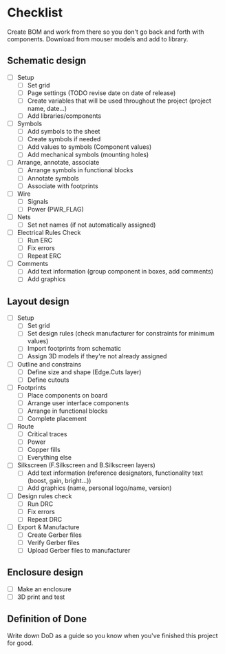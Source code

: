 # Checklist

Create BOM and work from there so you don't go back and forth with components. Download from mouser models and add to
library.

## Schematic design

- [ ] Setup
    - [ ] Set grid
    - [ ] Page settings (TODO revise date on date of release)
    - [ ] Create variables that will be used throughout the project (project name, date...)
    - [ ] Add libraries/components
- [ ] Symbols
    - [ ] Add symbols to the sheet
    - [ ] Create symbols if needed
    - [ ] Add values to symbols (Component values)
    - [ ] Add mechanical symbols (mounting holes)
- [ ] Arrange, annotate, associate
    - [ ] Arrange symbols in functional blocks
    - [ ] Annotate symbols
    - [ ] Associate with footprints
- [ ] Wire
    - [ ] Signals
    - [ ] Power (PWR_FLAG)
- [ ] Nets
    - [ ] Set net names (if not automatically assigned)
- [ ] Electrical Rules Check
    - [ ] Run ERC
    - [ ] Fix errors
    - [ ] Repeat ERC
- [ ] Comments
    - [ ] Add text information (group component in boxes, add comments)
    - [ ] Add graphics

## Layout design

- [ ] Setup
    - [ ] Set grid
    - [ ] Set design rules (check manufacturer for constraints for minimum values)
    - [ ] Import footprints from schematic
    - [ ] Assign 3D models if they're not already assigned
- [ ] Outline and constrains
    - [ ] Define size and shape (Edge.Cuts layer)
    - [ ] Define cutouts
- [ ] Footprints
    - [ ] Place components on board
    - [ ] Arrange user interface components
    - [ ] Arrange in functional blocks
    - [ ] Complete placement
- [ ] Route
    - [ ] Critical traces
    - [ ] Power
    - [ ] Copper fills
    - [ ] Everything else
- [ ] Silkscreen (F.Silkscreen and B.Silkscreen layers)
    - [ ] Add text information (reference designators, functionality text (boost, gain, bright...))
    - [ ] Add graphics (name, personal logo/name, version)
- [ ] Design rules check
    - [ ] Run DRC
    - [ ] Fix errors
    - [ ] Repeat DRC
- [ ] Export & Manufacture
    - [ ] Create Gerber files
    - [ ] Verify Gerber files
    - [ ] Upload Gerber files to manufacturer

## Enclosure design

- [ ] Make an enclosure
- [ ] 3D print and test

## Definition of Done

Write down DoD as a guide so you know when you've finished this project for good.